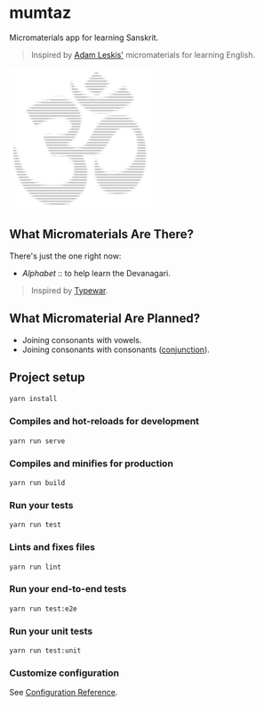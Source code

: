 # mumtaz

Micromaterials app for learning Sanskrit.

> Inspired by [Adam Leskis'](https://github.com/lpmi-13) micromaterials for learning English.

![Om](logo.png)

## What Micromaterials Are There?

There's just the one right now:

* _Alphabet_ :: to help learn the Devanagari.

> Inspired by [Typewar](http://typewar.com/).

## What Micromaterial Are Planned?

* Joining consonants with vowels.
* Joining consonants with consonants ([conjunction](http://learnsanskrit.org/references/devanagari/conjunct)).

## Project setup
```
yarn install
```

### Compiles and hot-reloads for development
```
yarn run serve
```

### Compiles and minifies for production
```
yarn run build
```

### Run your tests
```
yarn run test
```

### Lints and fixes files
```
yarn run lint
```

### Run your end-to-end tests
```
yarn run test:e2e
```

### Run your unit tests
```
yarn run test:unit
```

### Customize configuration
See [Configuration Reference](https://cli.vuejs.org/config/).
